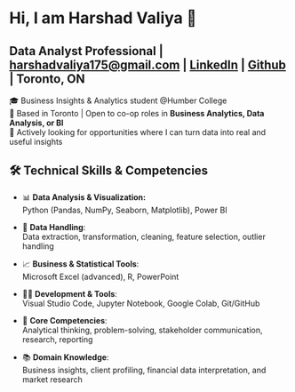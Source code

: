 # Hi, I am Harshad Valiya 🙌
## Data Analyst Professional | harshadvaliya175@gmail.com | [LinkedIn](https://www.linkedin.com/in/harshad-valiya/) | [Github](https://github.com/Harshad-Valiya/Harshad-Valiya/edit/main/README.md) | Toronto, ON

🎓 Business Insights & Analytics student @Humber College  
📍 Based in Toronto | Open to co-op roles in **Business Analytics, Data Analysis, or BI**  
💼 Actively looking for opportunities where I can turn data into real and useful insights  

## 🛠️ Technical Skills & Competencies

- 📊 **Data Analysis & Visualization:**  
  Python (Pandas, NumPy, Seaborn, Matplotlib), Power BI

- 🧹 **Data Handling**:  
  Data extraction, transformation, cleaning, feature selection, outlier handling

- 📈 **Business & Statistical Tools**:  
  Microsoft Excel (advanced), R, PowerPoint

- 👨‍💻 **Development & Tools**:  
  Visual Studio Code, Jupyter Notebook, Google Colab, Git/GitHub

- 🧠 **Core Competencies**:  
  Analytical thinking, problem-solving, stakeholder communication, research, reporting

- 📚 **Domain Knowledge**:  
  Business insights, client profiling, financial data interpretation, and market research
